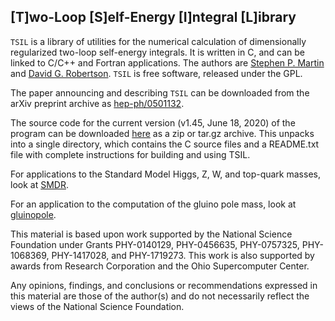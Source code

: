 ## [T]wo-Loop [S]elf-Energy [I]ntegral [L]ibrary

`TSIL` is a library of utilities for the numerical calculation of dimensionally regularized two-loop self-energy integrals. It is written in C, and can be linked to C/C++ and Fortran applications. The authors are [Stephen P. Martin](https://www.niu.edu/spmartin/) and [David G. Robertson](http://faculty.otterbein.edu/drobertson). `TSIL` is free software, released under the GPL.

The paper announcing and describing `TSIL` can be downloaded from the arXiv preprint archive as [hep-ph/0501132](https://arxiv.org/abs/hep-ph/0501132).

The source code for the current version (v1.45, June 18, 2020) of the program can be downloaded [here](https://github.com/davidgrobertson/TSIL/releases/tag/v1.45) as a zip or tar.gz archive. This unpacks into a single directory, which contains the C source files and a README.txt file with complete instructions for building and using TSIL.

<!-- In the Hopi culture indigenous to the American southwest, Tsil is the Chili Pepper Kachina, one of many supernatural spirits represented by masked doll-like figurines and impersonated by ceremonial dancers. Tsil is one of the runner Kachinas. When he overtakes you in a race, he may stuff your mouth with hot chili peppers.-->

For applications to the Standard Model Higgs, Z, W, and top-quark masses, look at [SMDR](https://davidgrobertson.github.io/SMDR/). 

For an application to the computation of the gluino pole mass, look at [gluinopole](https://www.niu.edu/spmartin/gluinopole/).

This material is based upon work supported by the National Science Foundation under Grants PHY-0140129, PHY-0456635, PHY-0757325, PHY-1068369, PHY-1417028, and PHY-1719273. This work is also supported by awards from Research Corporation and the Ohio Supercomputer Center.

Any opinions, findings, and conclusions or recommendations expressed in this material are those of the author(s) and do not necessarily reflect the views of the National Science Foundation. 
